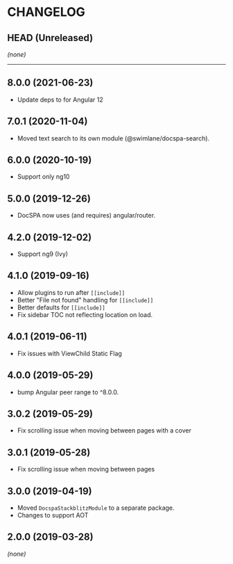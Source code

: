 CHANGELOG
=========

## HEAD (Unreleased)
_(none)_

--------------------

## 8.0.0 (2021-06-23)
* Update deps to for Angular 12

## 7.0.1 (2020-11-04)
* Moved text search to its own module (@swimlane/docspa-search).

## 6.0.0 (2020-10-19)
* Support only ng10

## 5.0.0 (2019-12-26)
* DocSPA now uses (and requires) angular/router.

## 4.2.0 (2019-12-02)
* Support ng9 (Ivy)

## 4.1.0 (2019-09-16)
* Allow plugins to run after `[[include]]`
* Better "File not found" handling for `[[include]]`
* Better defaults for `[[include]]`
* Fix sidebar TOC not reflecting location on load.

## 4.0.1 (2019-06-11)
* Fix issues with ViewChild Static Flag

## 4.0.0 (2019-05-29)
* bump Angular peer range to ^8.0.0.

## 3.0.2 (2019-05-29)
* Fix scrolling issue when moving between pages with a cover

## 3.0.1 (2019-05-28)
* Fix scrolling issue when moving between pages

## 3.0.0 (2019-04-19)
* Moved `DocspaStackblitzModule` to a separate package.
* Changes to support AOT

## 2.0.0 (2019-03-28)
_(none)_


